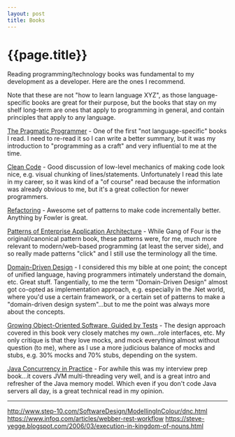 ```yaml
---
layout: post
title: Books
---
```


{{page.title}}
==============

Reading programming/technology books was fundamental to my development as a developer. Here are the ones I recommend.

Note that these are not "how to learn language XYZ", as those language-specific books are great for their purpose, but the books that stay on my shelf long-term are ones that apply to programming in general, and contain principles that apply to any language.

[The Pragmatic Programmer](http://a.co/3egf2bU) - One of the first "not language-specific" books I read. I need to re-read it so I can write a better summary, but it was my introduction to "programming as a craft" and very influential to me at the time.

[Clean Code](http://a.co/ef0h37T) - Good discussion of low-level mechanics of making code look nice, e.g. visual chunking of lines/statements. Unfortunately I read this late in my career, so it was kind of a "of course" read because the information was already obvious to me, but it's a great collection for newer programmers.

[Refactoring](http://a.co/cNawl8K) - Awesome set of patterns to make code incrementally better. Anything by Fowler is great.

[Patterns of Enterprise Application Architecture](http://a.co/ctBugwA) - While Gang of Four is the original/canonical pattern book, these patterns were, for me, much more relevant to modern/web-based programming (at least the server side), and so really made patterns "click" and I still use the terminology all the time.

[Domain-Driven Design](http://a.co/fZoRjjH) - I considered this my bible at one point; the concept of unified language, having programmers intimately understand the domain, etc. Great stuff. Tangentially, to me the term "Domain-Driven Design" almost got co-opted as implementation approach, e.g. especially in the .Net world, where you'd use a certain framework, or a certain set of patterns to make a "domain-driven design system"...but to me the point was always more about the concepts.

[Growing Object-Oriented Software, Guided by Tests](http://a.co/iBkBQfC) - The design approach covered in this book very closely matches my own...role interfaces, etc. My only critique is that they love mocks, and mock everything almost without question (to me), where as I use a more judicious balance of mocks and stubs, e.g. 30% mocks and 70% stubs, depending on the system.

[Java Concurrency in Practice](http://a.co/9OlKduS) - For awhile this was my interview prep book...it covers JVM multi-threading very well, and is a great intro and refresher of the Java memory model. Which even if you don't code Java servers all day, is a great technical read in my opinion.


---

http://www.step-10.com/SoftwareDesign/ModellingInColour/dnc.html
https://www.infoq.com/articles/webber-rest-workflow
https://steve-yegge.blogspot.com/2006/03/execution-in-kingdom-of-nouns.html

